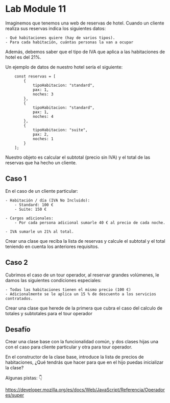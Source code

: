 # **Lab Module 11**

Imaginemos que tenemos una web de reservas de hotel. Cuando un cliente realiza sus reservas indica los siguientes datos:

    - Qué habitaciones quiere (hay de varios tipos).
    - Para cada habitación, cuántas personas la van a ocupar

Además, debemos saber que el tipo de IVA que aplica a las habitaciones de hotel es del 21%.

Un ejemplo de datos de nuestro hotel sería el siguiente:

        const reservas = [
            {
                tipoHabitacion: "standard",
                pax: 1,
                noches: 3
            },
            {
                tipoHabitacion: "standard",
                pax: 1,
                noches: 4
            },
            {
                tipoHabitacion: "suite",
                pax: 2,
                noches: 1
            }
        ];

Nuestro objeto es calcular el subtotal (precio sin IVA) y el total de las reservas que ha hecho un cliente.

## **Caso 1**

En el caso de un cliente particular:

    - Habitación / día (IVA No Incluido):
        - Standard: 100 €
        - Suite: 150 €

    - Cargos adicionales:
        - Por cada persona adicional sumarle 40 € al precio de cada noche.

    - IVA sumarle un 21% al total.

Crear una clase que reciba la lista de reservas y calcule el subtotal y el total teniendo en cuenta los anteriores requisitos.

## **Caso 2**

Cubrimos el caso de un tour operador, al reservar grandes volúmenes, le damos las siguientes condiciones especiales:

    - Todas las habitaciones tienen el mismo precio (100 €)
    - Adicionalmente se le aplica un 15 % de descuento a los servicios contratados.

Crear una clase que herede de la primera que cubra el caso del calculo de totales y subtotales para el tour operador

## **Desafío**

Crear una clase base con la funcionalidad común, y dos clases hijas una con el caso para cliente particular y otra para tour
operador.

En el constructor de la clase base, introduce la lista de precios de habitaciones, ¿Qué tendrás que hacer para que en el hijo
puedas inicializar la clase?

Algunas pistas: 👇

https://developer.mozilla.org/es/docs/Web/JavaScript/Referencia/Operadores/super
